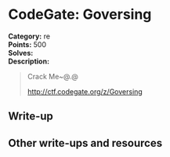 # CodeGate: Goversing

**Category:** re  
**Points:** 500  
**Solves:**  
**Description:**  

> Crack Me~@.@
> 
> http://ctf.codegate.org/z/Goversing

## Write-up

## Other write-ups and resources

